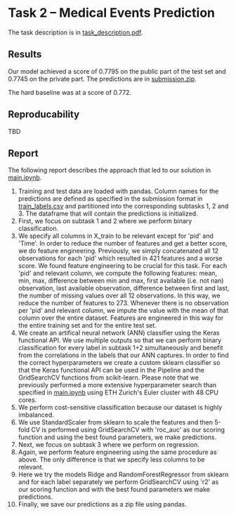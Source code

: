 # Task 2 – Medical Events Prediction
The task description is in [task_description.pdf](task_description.pdf).

## Results
Our model achieved a score of 0.7795 on the public part of the test set and 0.7745 on the private part. The predictions are in [submission.zip](submission.zip).

The hard baseline was at a score of 0.772.

## Reproducability
TBD


## Report
The following report describes the approach that led to our solution in [main.ipynb](main.ipynb).

1)	Training and test data are loaded with pandas. Column names for the predictions are defined as specified in the submission format in [train_labels.csv](train_labels.csv) and partitioned into the corresponding subtasks 1, 2 and 3. The dataframe that will contain the predictions is initialized.
2)	First, we focus on subtask 1 and 2 where we perform binary classification. 
3)	We specify all columns in X_train to be relevant except for 'pid' and 'Time'. In order to reduce the number of features and get a better score, we do feature engineering. Previously, we simply concatenated all 12 observations for each 'pid' which resulted in 421 features and a worse score. We found feature engineering to be crucial for this task. For each 'pid' and relevant column, we compute the following features: mean, min, max, difference between min and max, first available (i.e. not nan) observation, last available observation, difference between first and last, the number of missing values over all 12 observations. In this way, we reduce the number of features to 273. Whenever there is no observation per 'pid' and relevant column, we impute the value with the mean of that column over the entire dataset. Features are engineered in this way for the entire training set and for the entire test set.
4)	We create an artifical neural network (ANN) classifier using the Keras functional API. We use multiple outputs so that we can perform binary classification for every label in subtask 1+2 simultaneously and benefit from the correlations in the labels that our ANN captures. In order to find the correct hyperparameters we create a custom sklearn classifier so that the Keras functional API can be used in the Pipeline and the GridSearchCV functions from scikit-learn. Please note that we previously performed a more extensive hyperparameter search than specified in [main.ipynb](main.ipynb) using ETH Zurich's Euler cluster with 48 CPU cores.
5)  We perform cost-sensitive classification because our dataset is highly imbalanced.
6)	We use StandardScaler from sklearn to scale the features and then 5-fold CV is performed using GridSearchCV with 'roc_auc' as our scoring function and using the best found parameters, we make predictions.
7)	Next, we focus on subtask 3 where we perform on regression.
8)	Again, we perform feature engineering using the same procedure as above. The only difference is that we specify less columns to be relevant.
9)	Here we try the models Ridge and RandomForestRegressor from sklearn and for each label separately we perform GridSearchCV using 'r2' as our scoring function and with the best found parameters we make predictions.
10)	Finally, we save our predictions as a zip file using pandas.
